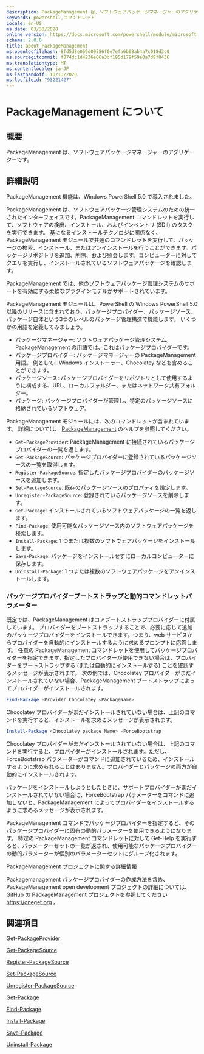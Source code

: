 ```yaml
---
description: PackageManagement は、ソフトウェアパッケージマネージャーのアグリゲーターです。
keywords: powershell,コマンドレット
Locale: en-US
ms.date: 03/30/2020
online version: https://docs.microsoft.com/powershell/module/microsoft.powershell.core/about/about_packagemanagement?view=powershell-6&WT.mc_id=ps-gethelp
schema: 2.0.0
title: about_PackageManagement
ms.openlocfilehash: 8fd5d8e059d09556f0e7efa6b68ab4a7c018d3c0
ms.sourcegitcommit: f874dc1d4236e06a3df195d179f59e0a7d9f8436
ms.translationtype: MT
ms.contentlocale: ja-JP
ms.lasthandoff: 10/13/2020
ms.locfileid: "93221427"
---
```

# <a name="about-packagemanagement"></a>PackageManagement について

## <a name="short-description"></a>概要
PackageManagement は、ソフトウェアパッケージマネージャーのアグリゲーターです。

## <a name="long-description"></a>詳細説明

PackageManagement 機能は、Windows PowerShell 5.0 で導入されました。

PackageManagement は、ソフトウェアパッケージ管理システムのための統一されたインターフェイスです。PackageManagement コマンドレットを実行して、ソフトウェアの検出、インストール、およびインベントリ (SDII) のタスクを実行できます。 基になるインストールテクノロジに関係なく、PackageManagement モジュールで共通のコマンドレットを実行して、パッケージの検索、インストール、またはアンインストールを行うことができます。パッケージリポジトリを追加、削除、および照会します。コンピューターに対してクエリを実行し、インストールされているソフトウェアパッケージを確認します。

PackageManagement では、他のソフトウェアパッケージ管理システムのサポートを有効にする柔軟なプラグインモデルがサポートされています。

PackageManagement モジュールは、PowerShell の Windows PowerShell 5.0 以降のリリースに含まれており、パッケージプロバイダー、パッケージソース、パッケージ自体という3つのレベルのパッケージ管理構造で機能します。 いくつかの用語を定義してみましょう。

- パッケージマネージャー: ソフトウェアパッケージ管理システム。 PackageManagement の用語では、これはパッケージプロバイダーです。
- パッケージプロバイダー: パッケージマネージャーの PackageManagement 用語。 例として、Windows インストーラー、Chocolatey などを含めることができます。
- パッケージソース: パッケージプロバイダーをリポジトリとして使用するように構成する、URL、ローカルフォルダー、またはネットワーク共有フォルダー。
- パッケージ: パッケージプロバイダーが管理し、特定のパッケージソースに格納されているソフトウェア。

PackageManagement モジュールには、次のコマンドレットが含まれています。 詳細については、 [PackageManagement](/powershell/module/packagemanagement) のヘルプを参照してください。

- `Get-PackageProvider`: PackageManagement に接続されているパッケージプロバイダーの一覧を返します。
- `Get-PackageSource`: パッケージプロバイダーに登録されているパッケージソースの一覧を取得します。
- `Register-PackageSource`: 指定したパッケージプロバイダーのパッケージソースを追加します。
- `Set-PackageSource`: 既存のパッケージソースのプロパティを設定します。
- `Unregister-PackageSource`: 登録されているパッケージソースを削除します。
- `Get-Package`: インストールされているソフトウェアパッケージの一覧を返します。
- `Find-Package`: 使用可能なパッケージソース内のソフトウェアパッケージを検索します。
- `Install-Package`: 1 つまたは複数のソフトウェアパッケージをインストールします。
- `Save-Package`: パッケージをインストールせずにローカルコンピューターに保存します。
- `Uninstall-Package`: 1 つまたは複数のソフトウェアパッケージをアンインストールします。

### <a name="package-provider-bootstrapping-and-dynamic-cmdlet-parameters"></a>パッケージプロバイダーブートストラップと動的コマンドレットパラメーター

既定では、PackageManagement はコアブートストラッププロバイダーに付属しています。 プロバイダーをブートストラップすることで、必要に応じて追加のパッケージプロバイダーをインストールできます。つまり、web サービスからプロバイダーを自動的にインストールするように求めるプロンプトに応答します。 任意の PackageManagement コマンドレットを使用してパッケージプロバイダーを指定できます。指定したプロバイダーが使用できない場合は、プロバイダーをブートストラップする (または自動的にインストールする) ことを確認するメッセージが表示されます。 次の例では、Chocolatey プロバイダーがまだインストールされていない場合、PackageManagement ブートストラップによってプロバイダーがインストールされます。

```powershell
Find-Package -Provider Chocolatey <PackageName>
```

Chocolatey プロバイダーがまだインストールされていない場合は、上記のコマンドを実行すると、インストールを求めるメッセージが表示されます。

```powershell
Install-Package <Chocolatey package Name> -ForceBootstrap
```

Chocolatey プロバイダーがまだインストールされていない場合は、上記のコマンドを実行すると、プロバイダーがインストールされます。ただし、ForceBootstrap パラメーターがコマンドに追加されているため、インストールするように求められることはありません。プロバイダーとパッケージの両方が自動的にインストールされます。

パッケージをインストールしようとしたときに、サポートプロバイダーがまだインストールされていない場合に、ForceBootstrap パラメーターをコマンドに追加しないと、PackageManagement によってプロバイダーをインストールするように求めるメッセージが表示されます。

PackageManagement コマンドでパッケージプロバイダーを指定すると、そのパッケージプロバイダーに固有の動的パラメーターを使用できるようになります。 特定の PackageManagement コマンドレットに対して Get-Help を実行すると、パラメーターセットの一覧が返され、使用可能なパッケージプロバイダーの動的パラメーターが個別のパラメーターセットにグループ化されます。

PackageManagement プロジェクトに関する詳細情報

Packagemanagement パッケージプロバイダーの作成方法を含め、PackageManagement open development プロジェクトの詳細については、GitHub の PackageManagement プロジェクトを参照してください https://oneget.org 。

## <a name="see-also"></a>関連項目

[Get-PackageProvider](xref:PackageManagement.Get-PackageProvider)

[Get-PackageSource](xref:PackageManagement.Get-PackageSource)

[Register-PackageSource](xref:PackageManagement.Register-PackageSource)

[Set-PackageSource](xref:PackageManagement.Set-PackageSource)

[Unregister-PackageSource](xref:PackageManagement.Unregister-PackageSource)

[Get-Package](xref:PackageManagement.Get-Package)

[Find-Package](xref:PackageManagement.Find-Package)

[Install-Package](xref:PackageManagement.Install-Package)

[Save-Package](xref:PackageManagement.Save-Package)

[Uninstall-Package](xref:PackageManagement.Uninstall-Package)
